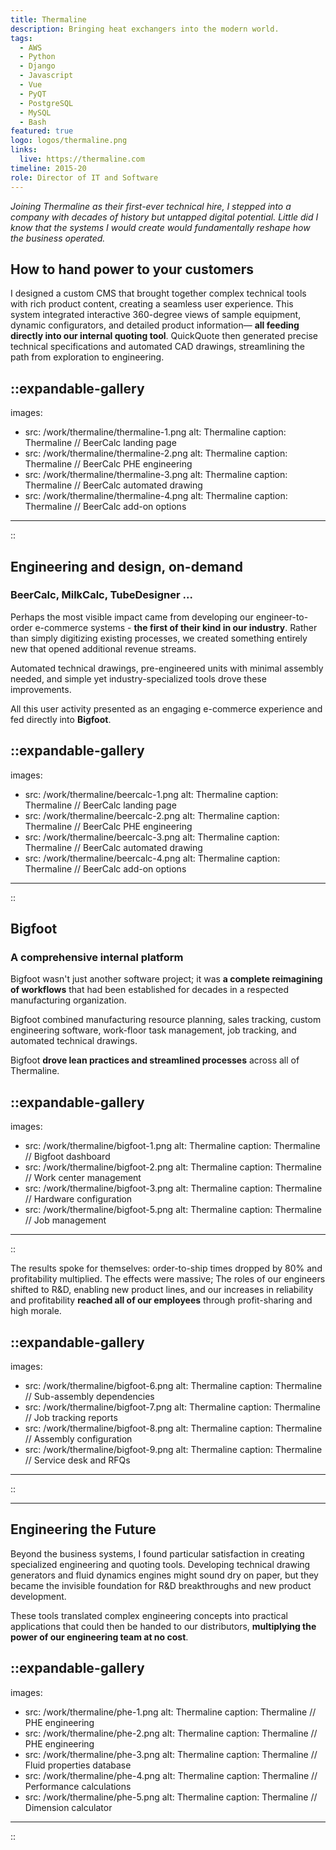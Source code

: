 ```yaml
---
title: Thermaline
description: Bringing heat exchangers into the modern world.
tags:
  - AWS
  - Python
  - Django
  - Javascript
  - Vue
  - PyQT
  - PostgreSQL
  - MySQL
  - Bash
featured: true
logo: logos/thermaline.png
links:
  live: https://thermaline.com
timeline: 2015-20
role: Director of IT and Software
---
```


_Joining Thermaline as their first-ever technical hire, I stepped into a company with decades of history but
untapped digital potential. Little did I know that the systems I would create would fundamentally reshape how the
business operated._

## How to hand power to your customers

I designed a custom CMS that brought together complex technical tools with rich product content, creating a seamless
user experience. This system integrated interactive 360-degree views of sample equipment, dynamic configurators, and
detailed product information— **all feeding directly into our internal quoting tool**. QuickQuote then generated
precise technical specifications and automated CAD drawings, streamlining the path from exploration to engineering.

::expandable-gallery
---
images:

- src: /work/thermaline/thermaline-1.png
  alt: Thermaline
  caption: Thermaline // BeerCalc landing page
- src: /work/thermaline/thermaline-2.png
  alt: Thermaline
  caption: Thermaline // BeerCalc PHE engineering
- src: /work/thermaline/thermaline-3.png
  alt: Thermaline
  caption: Thermaline // BeerCalc automated drawing
- src: /work/thermaline/thermaline-4.png
  alt: Thermaline
  caption: Thermaline // BeerCalc add-on options

---
::

## Engineering and design, on-demand

### BeerCalc, MilkCalc, TubeDesigner ...

Perhaps the most visible impact came from developing our engineer-to-order e-commerce systems - **the first of their kind
in our industry**. Rather than simply digitizing existing processes, we created something entirely new that opened
additional revenue streams.

Automated technical drawings, pre-engineered units with minimal assembly needed, and simple yet industry-specialized
tools drove these improvements. 

All this user activity presented as an engaging e-commerce experience and fed directly into **Bigfoot**.

::expandable-gallery
---
images:

- src: /work/thermaline/beercalc-1.png
  alt: Thermaline
  caption: Thermaline // BeerCalc landing page
- src: /work/thermaline/beercalc-2.png
  alt: Thermaline
  caption: Thermaline // BeerCalc PHE engineering
- src: /work/thermaline/beercalc-3.png
  alt: Thermaline
  caption: Thermaline // BeerCalc automated drawing
- src: /work/thermaline/beercalc-4.png
  alt: Thermaline
  caption: Thermaline // BeerCalc add-on options

---
::

## Bigfoot

### A comprehensive internal platform

Bigfoot wasn't just another software project; it was **a complete reimagining of workflows** that had been established for
decades in a respected manufacturing organization.

Bigfoot combined manufacturing resource planning, sales tracking, custom engineering software,
work-floor task management, job tracking, and automated technical drawings.

Bigfoot **drove lean practices and streamlined processes** across all of Thermaline.

::expandable-gallery
---
images:

- src: /work/thermaline/bigfoot-1.png
  alt: Thermaline
  caption: Thermaline // Bigfoot dashboard
- src: /work/thermaline/bigfoot-2.png
  alt: Thermaline
  caption: Thermaline // Work center management
- src: /work/thermaline/bigfoot-3.png
  alt: Thermaline
  caption: Thermaline // Hardware configuration
- src: /work/thermaline/bigfoot-5.png
  alt: Thermaline
  caption: Thermaline // Job management

---
::

The results spoke for themselves: order-to-ship times dropped by 80% and profitability multiplied.
The effects were massive; The roles of our engineers shifted to R&D, enabling new product lines, and our increases in
reliability and profitability **reached all of our employees** through profit-sharing and high morale.

::expandable-gallery
---
images:

- src: /work/thermaline/bigfoot-6.png
  alt: Thermaline
  caption: Thermaline // Sub-assembly dependencies
- src: /work/thermaline/bigfoot-7.png
  alt: Thermaline
  caption: Thermaline // Job tracking reports
- src: /work/thermaline/bigfoot-8.png
  alt: Thermaline
  caption: Thermaline // Assembly configuration
- src: /work/thermaline/bigfoot-9.png
  alt: Thermaline
  caption: Thermaline // Service desk and RFQs

---
::

---

## Engineering the Future

Beyond the business systems, I found particular satisfaction in creating specialized engineering and quoting tools.
Developing technical drawing generators and fluid dynamics engines might sound dry on paper, but they became the
invisible foundation for R&D breakthroughs and new product development.

These tools translated complex engineering concepts into practical applications that could then be handed to our 
distributors, **multiplying the power of our engineering team at no cost**.

::expandable-gallery
---
images:

- src: /work/thermaline/phe-1.png
  alt: Thermaline
  caption: Thermaline // PHE engineering
- src: /work/thermaline/phe-2.png
  alt: Thermaline
  caption: Thermaline // PHE engineering
- src: /work/thermaline/phe-3.png
  alt: Thermaline
  caption: Thermaline // Fluid properties database
- src: /work/thermaline/phe-4.png
  alt: Thermaline
  caption: Thermaline // Performance calculations
- src: /work/thermaline/phe-5.png
  alt: Thermaline
  caption: Thermaline // Dimension calculator

---
::
